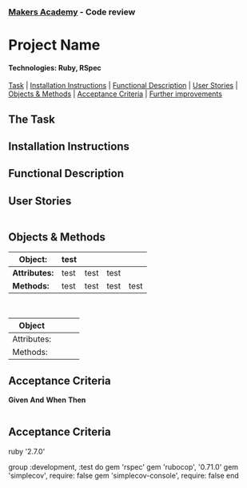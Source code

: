 ### [Makers Academy](http://www.makersacademy.com) - Code review

# Project Name

#### Technologies: Ruby, RSpec 

[Task](#Task) | [Installation Instructions](#Installation) | [Functional Description](#Functional_Description) | [User Stories](#User_Stories) | [Objects & Methods](#Methods) | [Acceptance Criteria](#Acceptance_Criteria) | [Further improvements](#Further_Improvements)

## <a name="Task">The Task</a>

## <a name="Installation">Installation Instructions</a>

## <a name="Functional_Description">Functional Description</a>

## <a name="User_Stories">User Stories</a>
```
```

## <a name="Methods">Objects & Methods</a>

| Object: | test | | | |
| ------- | ------- | - | - | - |
| **Attributes:** | test | test | test | |
| **Methods:** | test | test | test | test |


<br>

| Object      |   |   |   |
|-------------|:-:|--:|---|
| Attributes: |   |   |   |
| Methods:    |   |   |   |

## <a name="Acceptance_Criteria">Acceptance Criteria</a>

**Given**
**And**
**When** 
**Then**
```
```

## <a name="Further_Improvements">Acceptance Criteria</a>


ruby '2.7.0'

group :development, :test do
  gem 'rspec'
  gem 'rubocop', '0.71.0'
  gem 'simplecov', require: false
  gem 'simplecov-console', require: false
end